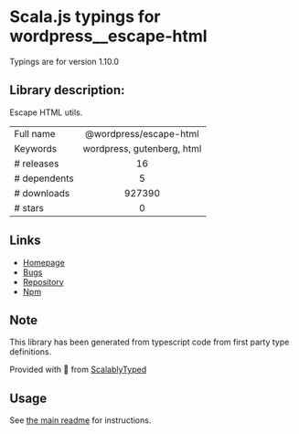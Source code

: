 
# Scala.js typings for wordpress__escape-html

Typings are for version 1.10.0

## Library description:
Escape HTML utils.

|                    |                 |
| ------------------ | :-------------: |
| Full name          | @wordpress/escape-html |
| Keywords           | wordpress, gutenberg, html |
| # releases         | 16 |
| # dependents       | 5 |
| # downloads        | 927390 |
| # stars            | 0 |

## Links
- [Homepage](https://github.com/WordPress/gutenberg/tree/master/packages/escape-html/README.md)
- [Bugs](https://github.com/WordPress/gutenberg/issues)
- [Repository](https://github.com/WordPress/gutenberg)
- [Npm](https://www.npmjs.com/package/%40wordpress%2Fescape-html)
    


## Note
This library has been generated from typescript code from first party type definitions.

Provided with :purple_heart: from [ScalablyTyped](https://github.com/oyvindberg/ScalablyTyped)

## Usage
See [the main readme](../../readme.md) for instructions.


